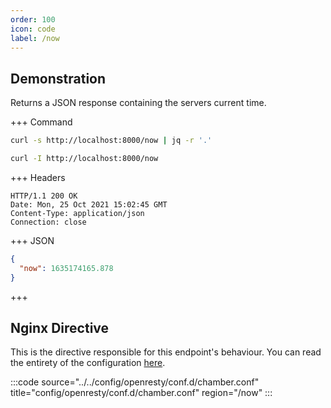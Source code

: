 ```yaml
---
order: 100
icon: code
label: /now
---
```


## Demonstration

Returns a JSON response containing the servers current time.

+++ Command
```bash # Respond with JSON:
curl -s http://localhost:8000/now | jq -r '.'
```
```bash # Respond with headers:
curl -I http://localhost:8000/now
```
+++ Headers
``` #
HTTP/1.1 200 OK
Date: Mon, 25 Oct 2021 15:02:45 GMT
Content-Type: application/json
Connection: close
```
+++ JSON
```json # The current time as reported by the server.
{
  "now": 1635174165.878
}
```
+++ 

## Nginx Directive

This is the directive responsible for this endpoint's behaviour. You can read the entirety of the configuration [here](https://github.com/wilhelm-murdoch/chamber/blob/main/config/openresty/conf.d/chamber.conf).

:::code source="../../config/openresty/conf.d/chamber.conf" title="config/openresty/conf.d/chamber.conf" region="/now" :::